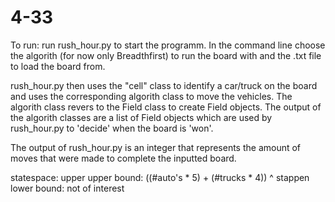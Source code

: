 # 4-33

To run: run rush_hour.py to start the programm. In the command line choose the algorith (for now only Breadthfirst) to run 
the board with and the .txt file to load the board from. 

rush_hour.py then uses the "cell" class to identify a car/truck on the board and uses the corresponding algorith class to move
the vehicles. The algorith class revers to the Field class to create Field objects. The output of the algorith classes 
are a list of Field objects which are used by rush_hour.py to 'decide' when the board is 'won'. 

The output of rush_hour.py is an integer that represents the amount of moves that were made to complete the inputted board.

statespace: 
upper upper bound: ((#auto's * 5) + (#trucks * 4)) ^ stappen
lower bound: not of interest


